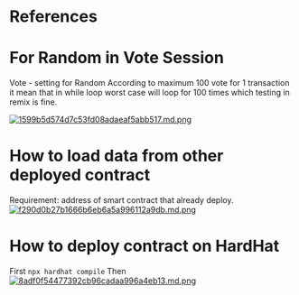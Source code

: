 # References


# For Random in Vote Session

Vote - setting for Random
According to maximum 100 vote for 1 transaction it mean that in while loop worst case will loop for 100 times which testing in remix is fine.

[![1599b5d574d7c53fd08adaeaf5abb517.md.png](https://www.img.in.th/images/1599b5d574d7c53fd08adaeaf5abb517.md.png)](https://www.img.in.th/image/7F0UlY)



# How to load data from other deployed contract

Requirement: address of smart contract that already deploy.
[![f290d0b27b1666b6eb6a5a996112a9db.md.png](https://www.img.in.th/images/f290d0b27b1666b6eb6a5a996112a9db.md.png)](https://www.img.in.th/image/7F0oHE)

# How to deploy contract on HardHat

First		```npx hardhat compile```
Then <br>
[![8adf0f54477392cb96cadaa996a4eb13.md.png](https://www.img.in.th/images/8adf0f54477392cb96cadaa996a4eb13.md.png)](https://www.img.in.th/image/7F01sf)
